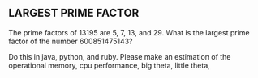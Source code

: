 LARGEST PRIME FACTOR
-------------------
The prime factors of 13195 are 5, 7, 13, and 29.  What is the largest prime factor of the
number 600851475143?

Do this in java, python, and ruby.  Please make an estimation of the operational memory,
cpu performance, big theta, little theta, 


